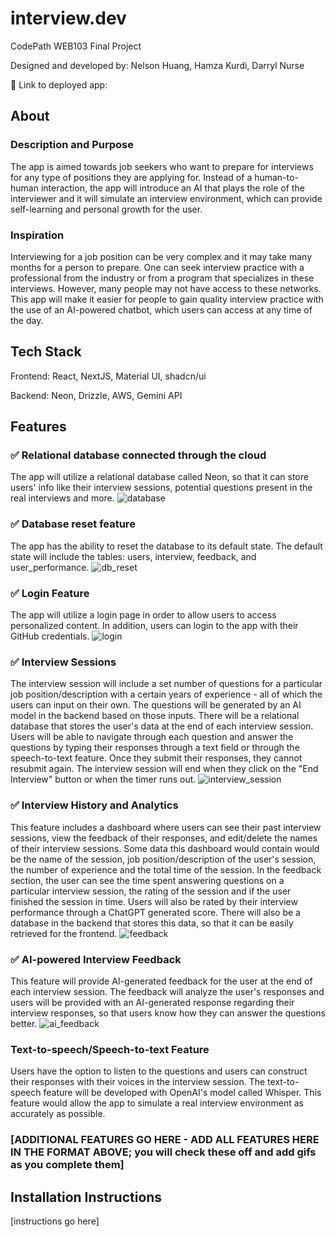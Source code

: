 # interview.dev

CodePath WEB103 Final Project

Designed and developed by: Nelson Huang, Hamza Kurdi, Darryl Nurse

🔗 Link to deployed app:

## About

### Description and Purpose

The app is aimed towards job seekers who want to prepare for interviews for any type of positions they are applying for. Instead of a human-to-human interaction, the app will introduce an AI that plays the role of the interviewer and it will simulate an interview environment, which can provide self-learning and personal growth for the user.

### Inspiration

Interviewing for a job position can be very complex and it may take many months for a person to prepare. One can seek interview practice with a professional from the industry or from a program that specializes in these interviews. However, many people may not have access to these networks. This app will make it easier for people to gain quality interview practice with the use of an AI-powered chatbot, which users can access at any time of the day.

## Tech Stack

Frontend: React, NextJS, Material UI, shadcn/ui

Backend: Neon, Drizzle, AWS, Gemini API

## Features

### ✅ Relational database connected through the cloud

The app will utilize a relational database called Neon, so that it can store users' info like their interview sessions, potential questions present in the real interviews and more.
![database](https://github.com/user-attachments/assets/6194c3c2-365e-4e1e-932e-e05d3e403c8b)


### ✅ Database reset feature

The app has the ability to reset the database to its default state. The default state will include the tables: users, interview, feedback, and user_performance. 
![db_reset](https://github.com/user-attachments/assets/2c1ac011-0a9f-4f61-b6ee-970697443849)

### ✅ Login Feature

The app will utilize a login page in order to allow users to access personalized content. In addition, users can login to the app with their GitHub credentials.
![login](https://github.com/user-attachments/assets/e6691112-80a4-4dbe-8de9-980076dc557e)

### ✅ Interview Sessions

The interview session will include a set number of questions for a particular job position/description with a certain years of experience - all of which the users can input on their own. The questions will be generated by an AI model in the backend based on those inputs. There will be a relational database that stores the user's data at the end of each interview session. Users will be able to navigate through each question and answer the questions by typing their responses through a text field or through the speech-to-text feature. Once they submit their responses, they cannot resubmit again. The interview session will end when they click on the "End Interview" button or when the timer runs out.
![interview_session](https://github.com/user-attachments/assets/58eaf558-9bb4-465e-ba0a-4f39ee033678)


### ✅ Interview History and Analytics

This feature includes a dashboard where users can see their past interview sessions, view the feedback of their responses, and edit/delete the names of their interview sessions. Some data this dashboard would contain would be the name of the session, job position/description of the user's session, the number of experience and the total time of the session. In the feedback section, the user can see the time spent answering questions on a particular interview session, the rating of the session and if the user finished the session in time. Users will also be rated by their interview performance through a ChatGPT generated score. There will also be a database in the backend that stores this data, so that it can be easily retrieved for the frontend. 
![feedback](https://github.com/user-attachments/assets/95ce304b-29df-421a-aa8c-fc877f4bc9c7)

### ✅ AI-powered Interview Feedback

This feature will provide AI-generated feedback for the user at the end of each interview session. The feedback will analyze the user's responses and users will be provided with an AI-generated response regarding their interview responses, so that users know how they can answer the questions better.
![ai_feedback](https://github.com/user-attachments/assets/a04501ef-de7f-4c42-88cf-f1ee1b542248)


### Text-to-speech/Speech-to-text Feature

Users have the option to listen to the questions and users can construct their responses with their voices in the interview session. The text-to-speech feature will be developed with OpenAI's model called Whisper. This feature would allow the app to simulate a real interview environment as accurately as possible.

### [ADDITIONAL FEATURES GO HERE - ADD ALL FEATURES HERE IN THE FORMAT ABOVE; you will check these off and add gifs as you complete them]

## Installation Instructions

[instructions go here]
